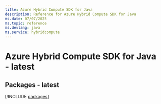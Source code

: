 ```yaml
---
title: Azure Hybrid Compute SDK for Java
description: Reference for Azure Hybrid Compute SDK for Java
ms.date: 07/07/2025
ms.topic: reference
ms.devlang: java
ms.service: hybridcompute
---
```

# Azure Hybrid Compute SDK for Java - latest
## Packages - latest
[!INCLUDE [packages](hybrid-compute-index.md)]